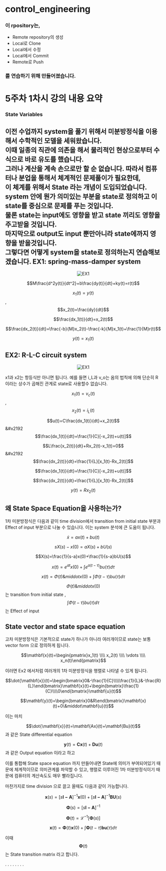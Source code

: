 # control_engineering
### 이 rpository는,
* Remote repository의 생성
* Local로 Clone
* Local에서 수정
* Local에서 Commit
* Remote로 Push

### 를 연습하기 위해 만들어졌습니다.

# 5주차 1차시 강의 내용 요약
### State Variables
이전 수업까지 system을 풀기 위해서 미분방정식을 이용해서 수학적인 모델을 세워왔습니다.  
이때 일종의 직관에 의존을 해서 물리적인 현상으로부터 수식으로 바로 유도를 했습니다.  
그러나 계산을 계속 손으로만 할 순 없습니다. 따라서 컴퓨터나 분업을 통해서 체계적인 문제풀이가 필요한데,  
이 체계를 위해서 State 라는 개념이 도입되었습니다.  
system 안에 뭔가 의미있는 부분을 state로 정의하고 이 state를 중심으로 문제를 푸는 것입니다.  
물론 state는 input에도 영향을 받고 state 끼리도 영향을 주고받을 것입니다.  
마지막으로 output도 input 뿐만아니라 state에까지 영향을 받을것입니다.  
그렇다면 어떻게 system을 state로 정의하는지 연습해보겠습니다.
EX1: spring-mass-damper system
---

<center>

![EX1](https://img1.daumcdn.net/thumb/R1280x0/?scode=mtistory2&fname=https%3A%2F%2Fblog.kakaocdn.net%2Fdna%2FV8pkg%2FbtsRacg8oLx%2FAAAAAAAAAAAAAAAAAAAAAB-w0tzIsDn8ZEzW2wKHDiObe2-tnRc01ZJntedRaoAi%2Fimg.png%3Fcredential%3DyqXZFxpELC7KVnFOS48ylbz2pIh7yKj8%26expires%3D1761922799%26allow_ip%3D%26allow_referer%3D%26signature%3DroFtSZ5QN6AJKau6EFXRQoxImmU%253D)

</center>

$$M\frac{d^2y(t)}{dt^2}+b\frac{dy(t)}{dt}+ky(t)=r(t)$$

$$x_1(t)=y(t)$$ , $$x_2(t)=\frac{dy}{dt}$$

$$\frac{dx_1(t)}{dt}=x_2(t)$$

$$\frac{dx_2(t)}{dt}=\frac{-b}{M}x_2(t)-\frac{-k}{M}x_1(t)+\frac{1}{M}r(t)$$

$$y(t)=x_1(t)$$

EX2: R-L-C circuit system
---

<center>

![EX1](https://img1.daumcdn.net/thumb/R1280x0/?scode=mtistory2&fname=https%3A%2F%2Fblog.kakaocdn.net%2Fdna%2FboZ04f%2FbtsRadG6kul%2FAAAAAAAAAAAAAAAAAAAAADq_uqk5OFDYd_F34v6kLqHgRFluo-Nd04chWrjfbJah%2Fimg.png%3Fcredential%3DyqXZFxpELC7KVnFOS48ylbz2pIh7yKj8%26expires%3D1761922799%26allow_ip%3D%26allow_referer%3D%26signature%3DEfFeG1jbZRvHkzjtCBX6pO7DBlM%253D)

</center>

x1과 x2는 항등식만 아니면 됩니다. 예를 들면 i_L과 v_o는 옴의 법칙에 의해 단순히 R이라는 상수가 곱해진 관계로 state로 사용할수 없습니다.

$$x_1(t)=v_c(t)$$ , $$x_2(t)=i_L(t)$$

$$u(t)=C\frac{dx_1(t)}{dt}+x_2(t)$$ \&#x2192 $$\frac{dx_1(t)}{dt}=\frac{1}{C}[-x_2(t)+u(t)]$$

$$L\frac{x_2(t)}{dt}+Rx_2(t)-x_1(t)=0$$ \&#x2192 $$\frac{dx_2(t)}{dt}=\frac{1}{L}[x_1(t)-Rx_2(t)]$$

$$\frac{dx_1(t)}{dt}=\frac{1}{C}[-x_2(t)+u(t)]$$

$$\frac{dx_2(t)}{dt}=\frac{1}{L}[x_1(t)-Rx_2(t)]$$

$$y(t)=Rx_2(t)$$

왜 State Space Equation을 사용하는가?
---

1차 미분방정식은 다음과 같이 time division에서 transition from initial state 부분과 Effect of input 부분으로 나눌 수 있습니다. 이는 system 분석에 큰 도움이 됩니다.

$$\dot{x}=ax(t)+bu(t)$$

$$sX(s)-x(0)=aX(s)+bU(s)$$

$$X(s)=\frac{1}{s-a}x(0)+\frac{1}{s-a}bU(s)$$

$$x(t)=e^{at}x(0)+\int{e^{a(t-\tau)}bu(\tau)d\tau}$$

$$x(t)=\Phi(t) \&middot x(0)+\int{\Phi(t-\tau)bu(\tau)d\tau}$$

$$\Phi(t) \&middot x(0)$$는 transition from initial state , $$\int{\Phi(t-\tau)bu(\tau)d\tau}$$는 Effect of input

State vector and state space equation
---
고차 미분방정식은 기본적으로 state가 하나가 아니라 여러개이므로 state는 보통 vector form 으로 정의하게 됩니다.

$$\mathbf{x}(t)=\begin{pmatrix}x_1(t) \\\\ x_2(t) \\\\ \vdots \\\\ x_n(t)\end{pmatrix}$$

이러면 Ex2 에서처럼 여러개의 1차 미분방정식을 행렬로 나타낼 수 있게 됩니다.

$$\dot{\mathbf{x}}(t)=\begin{bmatrix}0&-\frac{1}{C}\\\\\frac{1}{L}&-\frac{R}{L}\end{bmatrix}\mathbf{x}(t)+\begin{bmatrix}\frac{1}{C}\\\\0\end{bmatrix}\mathbf{u}(t)$$

$$\mathbf{y}(t)=\begin{bmatrix}0&R\end{bmatrix}\mathbf{x}(t)+0\&middot\mathbf{u}(t)$$

이는 마치

$$\dot{\mathbf{x}}(t)=\mathbf{Ax}(t)+\mathbf{Bu}(t)$$ 과 같은 State differential equation

$$\mathbf{y}(t)=\mathbf{Cx}(t)+\mathbf{Du}(t)$$ 과 같은 Output equation 이라고 하고

이를 통합해 State space equation 까지 만들어내면 State에 의미가 부여되어있기 때문에 체계적이므로 의미관계를 파악할 수 있고, 행렬로 이루어진 1차 미분방정식이기 때문에 컴퓨터의 계산속도도 매우 빨라집니다.

마찬가지로 time division 으로 끌고 올때도 다음과 같이 가능합니다.

$$\mathbf{x}(s)=[s\mathbf{I-A}]^{-1}\mathbf{x}(0)+[s\mathbf{I-A}]^{-1}\mathbf{BU}(s)$$

$$\mathbf{\Phi}(s)=[s\mathbf{I-A}]^{-1}$$

$$\mathbf{\Phi}(t)=\mathcal{L}^{-1}[\mathbf{\Phi}(s)]$$

$$\mathbf{x}(t)=\mathbf{\Phi}(t)\mathbf{x}(0)+\int{\mathbf{\Phi}(t-\tau)\mathbf{bu}(\tau)d\tau}$$

이때 $$\mathbf{\Phi}(t)$$ 는 State transition matrix 라고 합니다.

.
.
.
.
.
.
.
.
